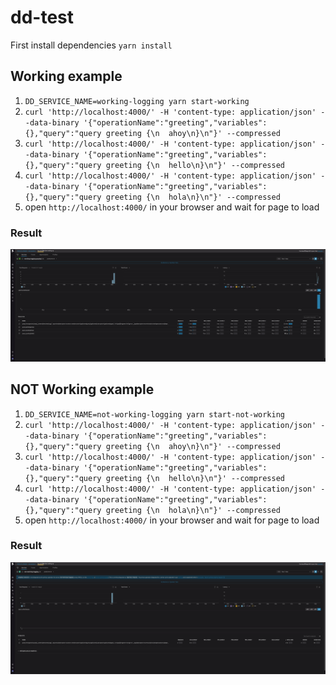 # dd-test

First install dependencies `yarn install`

## Working example
1. `DD_SERVICE_NAME=working-logging yarn start-working`
2. `curl 'http://localhost:4000/' -H 'content-type: application/json' --data-binary '{"operationName":"greeting","variables":{},"query":"query greeting {\n  ahoy\n}\n"}' --compressed`
3. `curl 'http://localhost:4000/' -H 'content-type: application/json' --data-binary '{"operationName":"greeting","variables":{},"query":"query greeting {\n  hello\n}\n"}' --compressed`
4. `curl 'http://localhost:4000/' -H 'content-type: application/json' --data-binary '{"operationName":"greeting","variables":{},"query":"query greeting {\n  hola\n}\n"}' --compressed`
5. open `http://localhost:4000/` in your browser and wait for page to load

### Result
![working result](working_result.png "Working Result")


## NOT Working example
1. `DD_SERVICE_NAME=not-working-logging yarn start-not-working`
2. `curl 'http://localhost:4000/' -H 'content-type: application/json' --data-binary '{"operationName":"greeting","variables":{},"query":"query greeting {\n  ahoy\n}\n"}' --compressed`
3. `curl 'http://localhost:4000/' -H 'content-type: application/json' --data-binary '{"operationName":"greeting","variables":{},"query":"query greeting {\n  hello\n}\n"}' --compressed`
4. `curl 'http://localhost:4000/' -H 'content-type: application/json' --data-binary '{"operationName":"greeting","variables":{},"query":"query greeting {\n  hola\n}\n"}' --compressed`
5. open `http://localhost:4000/` in your browser and wait for page to load

### Result
![not working result](not_working_result.png "Not Working Result")